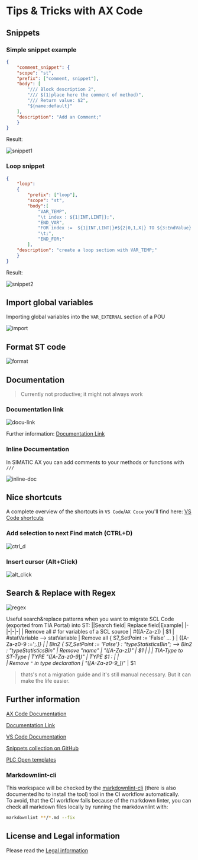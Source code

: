# Tips & Tricks with AX Code

## Snippets

### Simple snippet example

```json
{
    "comment_snippet": {
    "scope": "st",
    "prefix": ["comment, snippet"],
    "body": [
        "/// Block description 2",
        "/// $(1|place here the comment of method)",
        "/// Return value: $2",
        "${name:default}"
    ],
    "description": "Add an Comment;"
    }
}
```

Result:

![snippet1](img/simple_snippet.gif)

### Loop snippet

```json
{
    "loop":
    {
        "prefix": ["loop"],
        "scope": "st",
        "body":[
            "VAR_TEMP",
            "\t index : ${1|INT,LINT|};",
            "END_VAR",
            "FOR index :=  ${1|INT,LINT|}#${2|0,1,X|} TO ${3:EndValue} DO",
            "\t;",
            "END_FOR;"
        ],
    "description": "create a loop section with VAR_TEMP;"
    }
}
```

Result:

![snippet2](img/snippet_loop.gif)

## Import global variables

Importing global variables into the `VAR_EXTERNAL` section of a POU

![import](img/import_globals.gif)

## Format ST code

![format](img/format.gif)

## Documentation

> Currently not productive; it might not always work

### Documentation link

![docu-link](img/doc-link.gif)

Further information: [Documentation Link](https://console.simatic-ax.siemens.io/docs/axcode/library-toolbox/docs-v0)

### Inline Documentation

In SIMATIC AX you can add comments to your methods or functions with `///`

![inline-doc](img/inline-docu.gif)

## Nice shortcuts

A complete overview of the shortcuts in `VS Code`/`AX Coce` you'll find here: [VS Code shortcuts](https://code.visualstudio.com/shortcuts/keyboard-shortcuts-windows.pdf)

### Add selection to next Find match (CTRL+D)

![ctrl_d](img/ctrl_d.gif)

### Insert cursor (Alt+Click)

![alt_click](img/alt_click.gif)

## Search & Replace with Regex

![regex](img/regex.gif)

Useful search&replace patterns when you want to migrate SCL Code (exported from TIA Portal) into ST:
||Search field| Replace field|Example|
|-|-|-|-|
| Remove all # for variables of a SCL source |  #([A-Za-z])            | $1        | #statVariable --> statVariable
| Remove all { S7_SetPoint := 'False' ... }  | \{[A-Za-z0-9 :=';_.]*\} |           | Bin2 { S7_SetPoint := 'False'} : "typeStatisticsBin"; --> Bin2 : "typeStatisticsBin"
| Remove "name"                              | "([A-Za-z]*)"           | $1        | |
| TIA-Type to ST-Type                        | TYPE "([A-Za-z0-9_]*)"  | TYPE $1 : | |  
| Remove `"` in type declaration             | "([A-Za-z0-9_]*)"       | $1

> thats's not a migration guide and it's still manual necessary. But it can make the life easier.

## Further information

[AX Code Documentation](https://console.simatic-ax.siemens.io/docs/axcode/vscode-user-snippets)

[Documentation Link](https://console.simatic-ax.siemens.io/docs/axcode/library-toolbox/docs-v0)

[VS Code Documentation](https://code.visualstudio.com/docs/editor/userdefinedsnippets#_create-your-own-snippets)

[Snippets collection on GitHub](https://github.com/simatic-ax/snippetscollection)

[PLC Open templates](https://github.com/simatic-ax/plcopen-snippets)

### Markdownlint-cli

This workspace will be checked by the [markdownlint-cli](https://github.com/igorshubovych/markdownlint-cli) (there is also documented ho to install the tool) tool in the CI workflow automatically.  
To avoid, that the CI workflow fails because of the markdown linter, you can check all markdown files locally by running the markdownlint with:

```sh
markdownlint **/*.md --fix
```

## License and Legal information

Please read the [Legal information](LICENSE.md)
